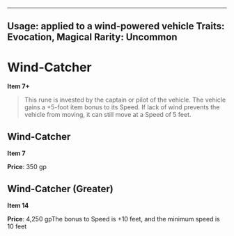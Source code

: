 
---
Usage: applied to a wind-powered vehicle
Traits: Evocation, Magical
Rarity: Uncommon
---

# Wind-Catcher

**Item 7+**

> This rune is invested by the captain or pilot of the vehicle. The vehicle gains a +5-foot item bonus to its Speed. If lack of wind prevents the vehicle from moving, it can still move at a Speed of 5 feet.

## Wind-Catcher

**Item 7**

**Price**: 350 gp

## Wind-Catcher (Greater)

**Item 14**

**Price**: 4,250 gpThe bonus to Speed is +10 feet, and the minimum speed is 10 feet
